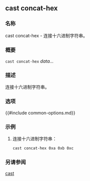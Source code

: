 ## cast concat-hex

### 名称

cast concat-hex - 连接十六进制字符串。

### 概要

``cast concat-hex`` *data...*

### 描述

连接十六进制字符串。

### 选项

{{#include common-options.md}}

### 示例

1. 连接十六进制字符串：
    ```sh
    cast concat-hex 0xa 0xb 0xc
    ```

### 另请参阅

[cast](./cast.md) 